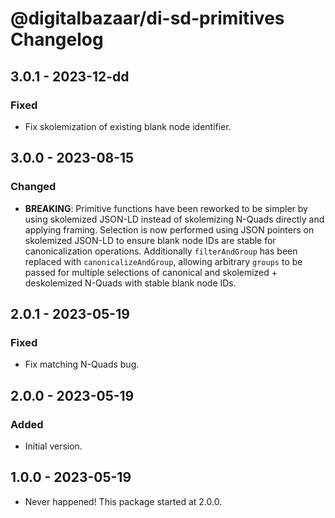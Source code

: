 # @digitalbazaar/di-sd-primitives Changelog

## 3.0.1 - 2023-12-dd

### Fixed
- Fix skolemization of existing blank node identifier.

## 3.0.0 - 2023-08-15

### Changed
- **BREAKING**: Primitive functions have been reworked to be simpler by using
  skolemized JSON-LD instead of skolemizing N-Quads directly and applying
  framing. Selection is now performed using JSON pointers on skolemized
  JSON-LD to ensure blank node IDs are stable for canonicalization
  operations. Additionally `filterAndGroup` has been replaced with
  `canonicalizeAndGroup`, allowing arbitrary `groups` to be passed for
  multiple selections of canonical and skolemized + deskolemized N-Quads
  with stable blank node IDs.

## 2.0.1 - 2023-05-19

### Fixed
- Fix matching N-Quads bug.

## 2.0.0 - 2023-05-19

### Added
- Initial version.

## 1.0.0 - 2023-05-19

- Never happened! This package started at 2.0.0.

